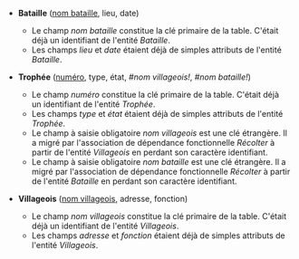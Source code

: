 <!-- Generated by Mocodo 4.0.0 -->

- **Bataille** (<ins>nom bataille</ins>, lieu, date)
  - Le champ _nom bataille_ constitue la clé primaire de la table. C'était déjà un identifiant de l'entité _Bataille_.
  - Les champs _lieu_ et _date_ étaient déjà de simples attributs de l'entité _Bataille_.

- **Trophée** (<ins>numéro</ins>, type, état, _#nom villageois!_, _#nom bataille!_)
  - Le champ _numéro_ constitue la clé primaire de la table. C'était déjà un identifiant de l'entité _Trophée_.
  - Les champs _type_ et _état_ étaient déjà de simples attributs de l'entité _Trophée_.
  - Le champ à saisie obligatoire _nom villageois_ est une clé étrangère. Il a migré par l'association de dépendance fonctionnelle _Récolter_ à partir de l'entité _Villageois_ en perdant son caractère identifiant.
  - Le champ à saisie obligatoire _nom bataille_ est une clé étrangère. Il a migré par l'association de dépendance fonctionnelle _Récolter_ à partir de l'entité _Bataille_ en perdant son caractère identifiant.

- **Villageois** (<ins>nom villageois</ins>, adresse, fonction)
  - Le champ _nom villageois_ constitue la clé primaire de la table. C'était déjà un identifiant de l'entité _Villageois_.
  - Les champs _adresse_ et _fonction_ étaient déjà de simples attributs de l'entité _Villageois_.
